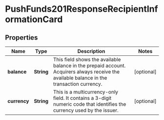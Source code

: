 
# PushFunds201ResponseRecipientInformationCard

## Properties
Name | Type | Description | Notes
------------ | ------------- | ------------- | -------------
**balance** | **String** | This field shows the available balance in the prepaid account. Acquirers always receive the available balance in the transaction currency.  |  [optional]
**currency** | **String** | This is a multicurrency-only field. It contains a 3-digit numeric code that identifies the currency used by the issuer.  |  [optional]



